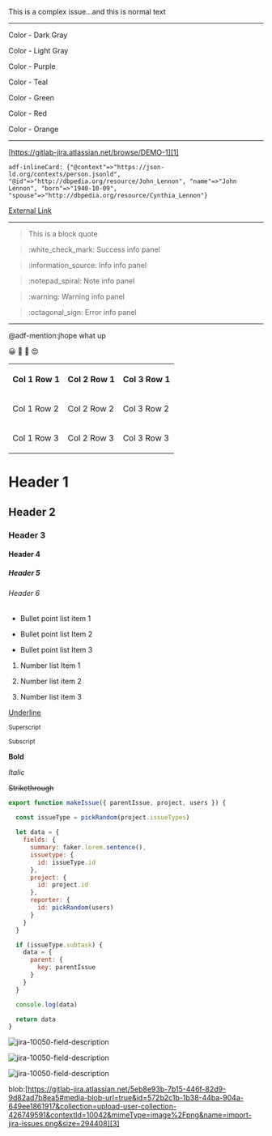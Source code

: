This is a complex issue…and this is normal text



* * *

Color - Dark Gray

Color - <span color="#97a0af">Light Gray</span>

Color - <span color="#6554c0">Purple</span>

Color - <span color="#00b8d9">Teal</span>

Color - <span color="#36b37e">Green</span>

Color - <span color="#ff5630">Red</span>

Color - <span color="#ff991f">Orange</span>



* * *

[https://gitlab-jira.atlassian.net/browse/DEMO-1][1]

`adf-inlineCard:
{"@context"=>"https://json-ld.org/contexts/person.jsonld",
"@id"=>"http://dbpedia.org/resource/John_Lennon", "name"=>"John Lennon",
"born"=>"1940-10-09",
"spouse"=>"http://dbpedia.org/resource/Cynthia_Lennon"}`

[External Link][2]



* * *



> This is a block quote



> \:white\_check\_mark: Success info panel

> \:information\_source: Info info panel

> \:notepad\_spiral: Note info panel

> \:warning: Warning info panel

> \:octagonal\_sign: Error info panel





* * *

@adf-mention:jhope what up



😀 🤣 🥳 😍



<table>
<tbody>
<tr>
<th>

**Col 1 Row 1**

</th>
<th>

**Col 2 Row 1**

</th>
<th>

**Col 3 Row 1**

</th>
</tr>
<tr>
<td>

Col 1 Row 2

</td>
<td>

Col 2 Row 2

</td>
<td>

Col 3 Row 2

</td>
</tr>
<tr>
<td>

Col 1 Row 3

</td>
<td>

Col 2 Row 3

</td>
<td>

Col 3 Row 3

</td>
</tr>
</tbody>
</table>


# Header 1

## Header 2

### Header 3

#### Header 4

##### Header 5

###### Header 6



* Bullet point list item 1

* Bullet point list Item 2

* Bullet point list Item 3



1.  Number list Item 1

2.  Number list item 2

3.  Number list item 3



<u>Underline</u>

<sup>Superscript</sup>

<sub>Subscript</sub>

**Bold**

*Italic*

<del>Strikethrough</del>

```javascript
export function makeIssue({ parentIssue, project, users }) {
   
  const issueType = pickRandom(project.issueTypes)

  let data = {
    fields: {
      summary: faker.lorem.sentence(),
      issuetype: {
        id: issueType.id
      },
      project: {
        id: project.id
      },
      reporter: {
        id: pickRandom(users)
      }
    }
  }

  if (issueType.subtask) {
    data = {
      parent: {
        key: parentIssue
      }
    }
  }

  console.log(data)

  return data
}
```


![jira-10050-field-description](adf-media://79411c6b-50e0-477f-b4ed-ac3a5887750c)



![jira-10050-field-description](adf-media://6a5b48c6-70bd-4747-9ac8-a9abc9adb1f4)

![jira-10050-field-description](adf-media://e818a88d-9185-4a7f-8882-18339a0f0966)





blob:[https://gitlab-jira.atlassian.net/5eb8e93b-7b15-446f-82d9-9d82ad7b8ea5#media-blob-url=true&id=572b2c1b-1b38-44ba-904a-649ee1861917&collection=upload-user-collection-426749591&contextId=10042&mimeType=image%2Fpng&name=import-jira-issues.png&size=294408][3]





[1]: https://gitlab-jira.atlassian.net/browse/DEMO-1
[2]: https://gitlab.com/gitlab-org/gitlab/-/merge_requests/25718
[3]: https://gitlab-jira.atlassian.net/5eb8e93b-7b15-446f-82d9-9d82ad7b8ea5#media-blob-url=true&id=572b2c1b-1b38-44ba-904a-649ee1861917&collection=upload-user-collection-426749591&contextId=10042&mimeType=image%2Fpng&name=import-jira-issues.png&size=294408
